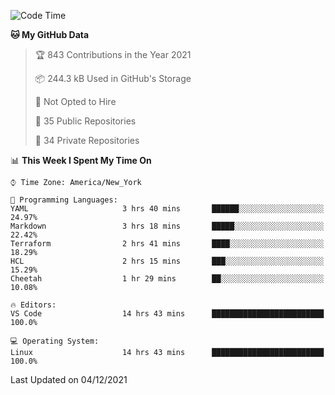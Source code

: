 <!--START_SECTION:waka-->
![Code Time](http://img.shields.io/badge/Code%20Time-23%20hrs%2038%20mins-blue)

**🐱 My GitHub Data** 

> 🏆 843 Contributions in the Year 2021
 > 
> 📦 244.3 kB Used in GitHub's Storage 
 > 
> 🚫 Not Opted to Hire
 > 
> 📜 35 Public Repositories 
 > 
> 🔑 34 Private Repositories  
 > 
📊 **This Week I Spent My Time On** 

```text
⌚︎ Time Zone: America/New_York

💬 Programming Languages: 
YAML                     3 hrs 40 mins       ██████░░░░░░░░░░░░░░░░░░░   24.97% 
Markdown                 3 hrs 18 mins       █████░░░░░░░░░░░░░░░░░░░░   22.42% 
Terraform                2 hrs 41 mins       ████░░░░░░░░░░░░░░░░░░░░░   18.29% 
HCL                      2 hrs 15 mins       ███░░░░░░░░░░░░░░░░░░░░░░   15.29% 
Cheetah                  1 hr 29 mins        ██░░░░░░░░░░░░░░░░░░░░░░░   10.08%

🔥 Editors: 
VS Code                  14 hrs 43 mins      █████████████████████████   100.0%

💻 Operating System: 
Linux                    14 hrs 43 mins      █████████████████████████   100.0%

```


 Last Updated on 04/12/2021
<!--END_SECTION:waka-->